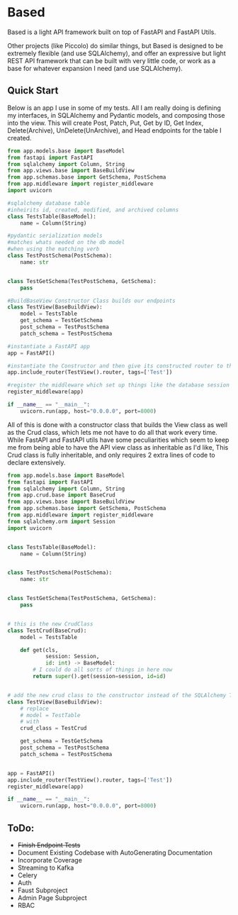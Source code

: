 # Based

Based is a light API framework built on top of FastAPI and FastAPI Utils.

Other projects (like Piccolo) do similar things, but Based is designed to be extremely 
flexible (and use SQLAlchemy), and offer an expressive but light REST API framework that can
be built with very little code, or work as a base for whatever expansion I need 
(and use SQLAlchemy).

## Quick Start 
Below is an app I use in some of my tests.  All I am really doing is defining my interfaces,
in SQLAlchemy and Pydantic models, and composing those into the view.  This will create 
Post, Patch, Put, Get by ID, Get Index, Delete(Archive), UnDelete(UnArchive), and Head 
endpoints for the table I created.

```python
from app.models.base import BaseModel
from fastapi import FastAPI
from sqlalchemy import Column, String
from app.views.base import BaseBuildView
from app.schemas.base import GetSchema, PostSchema
from app.middleware import register_middleware
import uvicorn

#sqlalchemy database table
#inheirits id, created, modified, and archived columns
class TestsTable(BaseModel):
    name = Column(String)

#pydantic serialization models
#matches whats needed on the db model
#when using the matching verb
class TestPostSchema(PostSchema):
    name: str


class TestGetSchema(TestPostSchema, GetSchema):
    pass

#BuildBaseView Constructor Class builds our endpoints
class TestView(BaseBuildView):
    model = TestsTable
    get_schema = TestGetSchema
    post_schema = TestPostSchema
    patch_schema = TestPostSchema

#instantiate a FastAPI app
app = FastAPI()

#instantiate the Constructor and then give its constructed router to the FastAPI app
app.include_router(TestView().router, tags=['Test'])

#register the middleware which set up things like the database session
register_middleware(app)

if __name__ == "__main__":
    uvicorn.run(app, host="0.0.0.0", port=8000)
```

All of this is done with a constructor class that builds the View class as well as the Crud 
class, which lets me not have to do all that work every time. While FastAPI and FastAPI utils
have some peculiarities which seem to keep me from being able to have the API view class as
inheritable as I'd like, This Crud class is fully inheritable, and only requires 2 extra 
lines of code to declare extensively.

```python
from app.models.base import BaseModel
from fastapi import FastAPI
from sqlalchemy import Column, String
from app.crud.base import BaseCrud
from app.views.base import BaseBuildView
from app.schemas.base import GetSchema, PostSchema
from app.middleware import register_middleware
from sqlalchemy.orm import Session
import uvicorn


class TestsTable(BaseModel):
    name = Column(String)


class TestPostSchema(PostSchema):
    name: str


class TestGetSchema(TestPostSchema, GetSchema):
    pass


# this is the new CrudClass        
class TestCrud(BaseCrud):
    model = TestsTable

    def get(cls,
            session: Session,
            id: int) -> BaseModel:
        # I could do all sorts of things in here now
        return super().get(session=session, id=id)


# add the new crud class to the constructor instead of the SQLAlchemy Table
class TestView(BaseBuildView):
    # replace
    # model = TestTable
    # with
    crud_class = TestCrud

    get_schema = TestGetSchema
    post_schema = TestPostSchema
    patch_schema = TestPostSchema


app = FastAPI()
app.include_router(TestView().router, tags=['Test'])
register_middleware(app)

if __name__ == "__main__":
    uvicorn.run(app, host="0.0.0.0", port=8000)
```

## ToDo:
* ~~Finish Endpoint Tests~~
* Document Existing Codebase with AutoGenerating Documentation
* Incorporate Coverage
* Streaming to Kafka
* Celery
* Auth
* Faust Subproject
* Admin Page Subproject
* RBAC